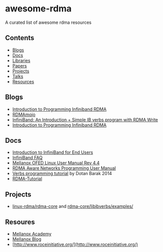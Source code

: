 # awesome-rdma
A curated list of awesome rdma resources

## Contents

- [Blogs](#blogs)
- [Docs](#docs)
- [Libraries](#libraries)
- [Papers](#papers)
- [Projects](#projects)
- [Talks](#talks)
- [Resources](#resources)

## Blogs

- [Introduction to Programming Infiniband RDMA](https://insujang.github.io/2020-02-09/introduction-to-programming-infiniband/)
- [RDMAmojo](http://www.rdmamojo.com/)
- [InfiniBand: An Introduction + Simple IB verbs program with RDMA Write](https://blog.zhaw.ch/icclab/infiniband-an-introduction-simple-ib-verbs-program-with-rdma-write/)
- [Introduction to Programming Infiniband RDMA](https://insujang.github.io/2020-02-09/introduction-to-programming-infiniband/)

## Docs

- [Introduction to InfiniBand for End Users](https://www.mellanox.com/pdf/whitepapers/Intro_to_IB_for_End_Users.pdf)
- [InfiniBand FAQ](https://www.mellanox.com/related-docs/whitepapers/InfiniBandFAQ_FQ_100.pdf)
- [Mellanox OFED Linux User Manual Rev 4.4](https://www.mellanox.com/related-docs/prod_software/Mellanox_OFED_Linux_User_Manual_v4_4.pdf)
- [RDMA Aware Networks Programming User Manual](https://www.mellanox.com/related-docs/prod_software/RDMA_Aware_Programming_user_manual.pdf)
- [Verbs programming tutorial](https://www.csm.ornl.gov/workshops/openshmem2013/documents/presentations_and_tutorials/Tutorials/Verbs%20programming%20tutorial-final.pdf) by Dotan Barak 2014
- [RDMA-Tutorial](https://github.com/jcxue/RDMA-Tutorial/wiki)

## Projects

- [linux-rdma/rdma-core](https://github.com/linux-rdma/rdma-core) and [rdma-core/libibverbs/examples/](https://github.com/linux-rdma/rdma-core/tree/master/libibverbs/examples)

## Resoures

- [Mellanox Academy](https://academy.mellanox.com/en/)
- [Mellanox Blog](https://blog.mellanox.com/)
- [http://www.roceinitiative.org/](http://www.roceinitiative.org/)
